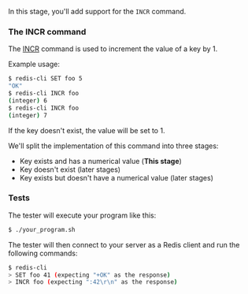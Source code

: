In this stage, you'll add support for the `INCR` command.

### The INCR command

The [INCR](https://redis.io/docs/latest/commands/incr/) command is used to increment the value of a key by 1.

Example usage:

```bash
$ redis-cli SET foo 5
"OK"
$ redis-cli INCR foo
(integer) 6
$ redis-cli INCR foo
(integer) 7
```

If the key doesn't exist, the value will be set to 1.

We'll split the implementation of this command into three stages:

- Key exists and has a numerical value (**This stage**)
- Key doesn't exist (later stages)
- Key exists but doesn't have a numerical value (later stages)

### Tests

The tester will execute your program like this:

```bash
$ ./your_program.sh
```

The tester will then connect to your server as a Redis client and run the following commands:

```bash
$ redis-cli
> SET foo 41 (expecting "+OK" as the response)
> INCR foo (expecting ":42\r\n" as the response)
```
